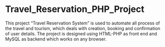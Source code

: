 # Travel_Reservation_PHP_Project

This project “Travel Reservation System” is used to automate all process of the travel and tourism, which deals with creation, booking and confirmation of user details. The project is designed using HTML-PHP as front end and MySQL as backend which works on any browser.
